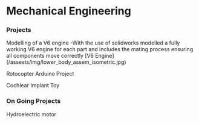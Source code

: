 # Mechanical Engineering

### Projects
Modelling of a V6 engine
-With the use of solidworks modelled a fully working V6 engine for each part and includes the mating process ensuring all components move correctly
[V6 Engine] (/assests/img/lower_body_assem_isometric.jpg)

Rotocopter Arduino Project

Cochlear Implant Toy

### On Going Projects
Hydroelectric motor
